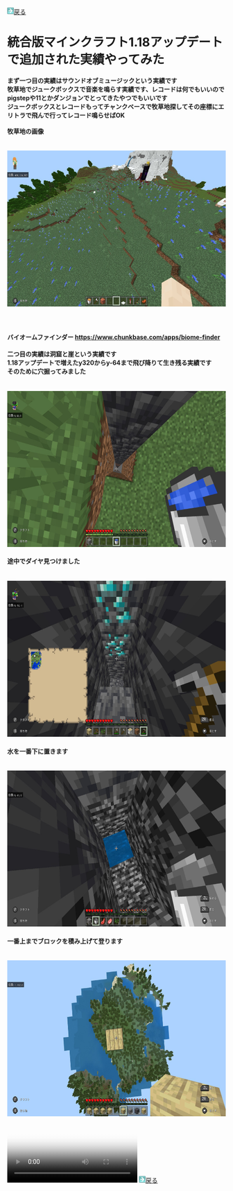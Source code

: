 <html>
	<body>
		<img src="/../../A301821D-EDD4-4194-96DB-E244DD3B5B57.gif" alt=""><a href="../">戻る</a><br />
		<h1>統合版マインクラフト1.18アップデートで追加された実績やってみた</h1>
		<h4>まず一つ目の実績はサウンドオブミュージックという実績です<br />牧草地でジュークボックスで音楽を鳴らす実績です、レコードは何でもいいのでpigstepや11とかダンジョンでとってきたやつでもいいです<br />ジュークボックスとレコードもってチャンクベースで牧草地探してその座標にエリトラで飛んで行ってレコード鳴らせばOK<br /><br />牧草地の画像</h4><br />
		<img src="1.jpg" alt="" width="640" height="360" /><br />
		<h4></h4><br />
		<h4>バイオームファインダー
			<a href="https://www.chunkbase.com/apps/biome-finder">https://www.chunkbase.com/apps/biome-finder</a>
		</h4>
		<h4>二つ目の実績は洞窟と崖という実績です<br />1.18アップデートで増えたy320からy-64まで飛び降りて生き残る実績です<br />そのために穴掘ってみました</h4><br />
		<img src="4.jpg" alt="" width="640" height="360" /><br />
		<h4>途中でダイヤ見つけました</h4><br />
		<img src="2.jpg" alt="" width="640" height="360" /><br />
		<h4>水を一番下に置きます</h4><br />
		<img src="5.jpg" alt="" width="640" height="360" /><br />
		<h4>一番上までブロックを積み上げて登ります</h4><br />
		<img src="6.jpg" alt="" width="640" height="360" /><br />
		<video src="" poster="firstframe.jpg"></video>
		<img src="/../../A301821D-EDD4-4194-96DB-E244DD3B5B57.gif" alt=""><a href="../">戻る</a><br />
	</body>
</html>
